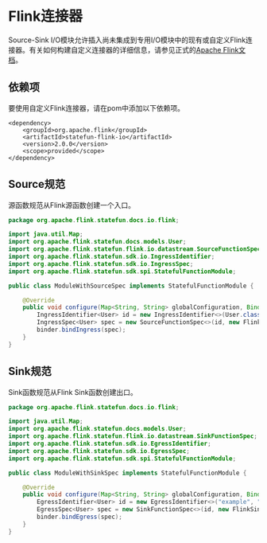 # Flink连接器

 Source-Sink I/O模块允许插入尚未集成到专用I/O模块中的现有或自定义Flink连接器。有关如何构建自定义连接器的详细信息，请参见正式的[Apache Flink文档](https://ci.apache.org/projects/flink/flink-docs-stable)。

## 依赖项

要使用自定义Flink连接器，请在pom中添加以下依赖项。

```markup
<dependency>
    <groupId>org.apache.flink</groupId>
    <artifactId>statefun-flink-io</artifactId>
    <version>2.0.0</version>
    <scope>provided</scope>
</dependency>
```

## Source规范

源函数规范从Flink源函数创建一个入口。

```java
package org.apache.flink.statefun.docs.io.flink;

import java.util.Map;
import org.apache.flink.statefun.docs.models.User;
import org.apache.flink.statefun.flink.io.datastream.SourceFunctionSpec;
import org.apache.flink.statefun.sdk.io.IngressIdentifier;
import org.apache.flink.statefun.sdk.io.IngressSpec;
import org.apache.flink.statefun.sdk.spi.StatefulFunctionModule;

public class ModuleWithSourceSpec implements StatefulFunctionModule {

    @Override
    public void configure(Map<String, String> globalConfiguration, Binder binder) {
        IngressIdentifier<User> id = new IngressIdentifier<>(User.class, "example", "users");
        IngressSpec<User> spec = new SourceFunctionSpec<>(id, new FlinkSource<>());
        binder.bindIngress(spec);
    }
}
```

## Sink规范

Sink函数规范从Flink Sink函数创建出口。

```java
package org.apache.flink.statefun.docs.io.flink;

import java.util.Map;
import org.apache.flink.statefun.docs.models.User;
import org.apache.flink.statefun.flink.io.datastream.SinkFunctionSpec;
import org.apache.flink.statefun.sdk.io.EgressIdentifier;
import org.apache.flink.statefun.sdk.io.EgressSpec;
import org.apache.flink.statefun.sdk.spi.StatefulFunctionModule;

public class ModuleWithSinkSpec implements StatefulFunctionModule {

    @Override
    public void configure(Map<String, String> globalConfiguration, Binder binder) {
        EgressIdentifier<User> id = new EgressIdentifier<>("example", "user", User.class);
        EgressSpec<User> spec = new SinkFunctionSpec<>(id, new FlinkSink<>());
        binder.bindEgress(spec);
    }
}
```

